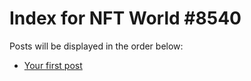 # Index for NFT World #8540
Posts will be displayed in the order below:

- [Your first post](./001-first.md)

